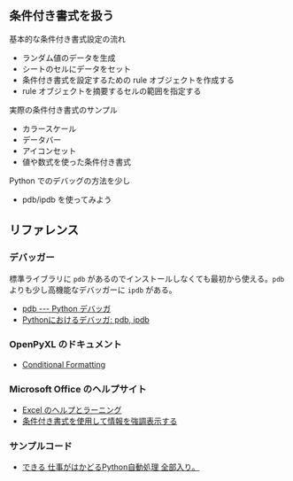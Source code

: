 
## 条件付き書式を扱う

基本的な条件付き書式設定の流れ

* ランダム値のデータを生成
* シートのセルにデータをセット
* 条件付き書式を設定するための rule オブジェクトを作成する
* rule オブジェクトを摘要するセルの範囲を指定する

実際の条件付き書式のサンプル

* カラースケール
* データバー
* アイコンセット
* 値や数式を使った条件付き書式

Python でのデバッグの方法を少し

* pdb/ipdb を使ってみよう

## リファレンス

### デバッガー

標準ライブラリに `pdb` があるのでインストールしなくても最初から使える。`pdb` よりも少し高機能なデバッガーに `ipdb` がある。

* [pdb --- Python デバッガ](https://docs.python.org/ja/3/library/pdb.html)
* [Pythonにおけるデバッガ: pdb, ipdb](https://qiita.com/Kobayashi2019/items/98e74110d74e4c60f617)

### OpenPyXL のドキュメント

* [Conditional Formatting](https://openpyxl.readthedocs.io/en/stable/formatting.html)

### Microsoft Office のヘルプサイト

* [Excel のヘルプとラーニング](https://support.office.com/ja-jp/excel)
* [条件付き書式を使用して情報を強調表示する](https://support.office.com/ja-jp/article/%E6%9D%A1%E4%BB%B6%E4%BB%98%E3%81%8D%E6%9B%B8%E5%BC%8F%E3%82%92%E4%BD%BF%E7%94%A8%E3%81%97%E3%81%A6%E6%83%85%E5%A0%B1%E3%82%92%E5%BC%B7%E8%AA%BF%E8%A1%A8%E7%A4%BA%E3%81%99%E3%82%8B-fed60dfa-1d3f-4e13-9ecb-f1951ff89d7f)

### サンプルコード 

* [できる 仕事がはかどるPython自動処理 全部入り。](https://book.impress.co.jp/books/1118101147)

